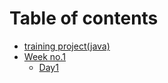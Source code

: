 # Table of contents

* [training project\(java\)](README.md)
* [Week no.1](week-no.1/README.md)
  * [Day1](week-no.1/day1.md)


